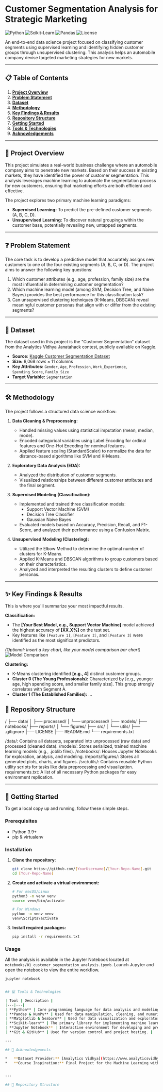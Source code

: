 # Customer Segmentation Analysis for Strategic Marketing

![Python](https://img.shields.io/badge/Python-3.9%2B-blue.svg?style=for-the-badge&logo=python)
![Scikit-Learn](https://img.shields.io/badge/scikit--learn-1.2.2-orange?style=for-the-badge&logo=scikit-learn)
![Pandas](https://img.shields.io/badge/Pandas-2.0.3-150458?style=for-the-badge&logo=pandas)
![License](https://img.shields.io/badge/License-MIT-green.svg?style=for-the-badge)

An end-to-end data science project focused on classifying customer segments using supervised learning and identifying hidden customer groups through unsupervised clustering. This analysis helps an automobile company devise targeted marketing strategies for new markets.

---

## 📋 Table of Contents
1.  [**Project Overview**](#-project-overview)
2.  [**Problem Statement**](#-problem-statement)
3.  [**Dataset**](#-dataset)
4.  [**Methodology**](#-methodology)
5.  [**Key Findings & Results**](#-key-findings--results)
6.  [**Repository Structure**](#-repository-structure)
7.  [**Getting Started**](#-getting-started)
8.  [**Tools & Technologies**](#-tools--technologies)
9.  [**Acknowledgements**](#-acknowledgements)

---

## 🎯 Project Overview

This project simulates a real-world business challenge where an automobile company aims to penetrate new markets. Based on their success in existing markets, they have identified the power of customer segmentation. This analysis leverages machine learning to automate the segmentation process for new customers, ensuring that marketing efforts are both efficient and effective.

The project explores two primary machine learning paradigms:
*   **Supervised Learning:** To predict the pre-defined customer segments (A, B, C, D).
*   **Unsupervised Learning:** To discover natural groupings within the customer base, potentially revealing new, untapped segments.

---

## ❓ Problem Statement

The core task is to develop a predictive model that accurately assigns new customers to one of the four existing segments (A, B, C, or D). The project aims to answer the following key questions:
1.  Which customer attributes (e.g., age, profession, family size) are the most influential in determining customer segmentation?
2.  Which machine learning model (among SVM, Decision Tree, and Naive Bayes) provides the best performance for this classification task?
3.  Can unsupervised clustering techniques (K-Means, DBSCAN) reveal meaningful customer personas that align with or differ from the existing segments?

---

## 💾 Dataset

The dataset used in this project is the "Customer Segmentation" dataset from the Analytics Vidhya Janatahack contest, publicly available on Kaggle.

*   **Source:** [Kaggle Customer Segmentation Dataset](https://www.kaggle.com/datasets/vetrirah/customer)
*   **Size:** 8,068 rows × 11 columns
*   **Key Attributes:** `Gender`, `Age`, `Profession`, `Work_Experience`, `Spending_Score`, `Family_Size`
*   **Target Variable:** `Segmentation`

---

## 🛠️ Methodology

The project follows a structured data science workflow:

1.  **Data Cleaning & Preprocessing:**
    *   Handled missing values using statistical imputation (mean, median, mode).
    *   Encoded categorical variables using Label Encoding for ordinal features and One-Hot Encoding for nominal features.
    *   Applied feature scaling (StandardScaler) to normalize the data for distance-based algorithms like SVM and K-Means.

2.  **Exploratory Data Analysis (EDA):**
    *   Analyzed the distribution of customer segments.
    *   Visualized relationships between different customer attributes and the final segment.

3.  **Supervised Modeling (Classification):**
    *   Implemented and trained three classification models:
        *   Support Vector Machine (SVM)
        *   Decision Tree Classifier
        *   Gaussian Naive Bayes
    *   Evaluated models based on Accuracy, Precision, Recall, and F1-Score, and analyzed their performance using a Confusion Matrix.

4.  **Unsupervised Modeling (Clustering):**
    *   Utilized the Elbow Method to determine the optimal number of clusters for K-Means.
    *   Applied K-Means and DBSCAN algorithms to group customers based on their characteristics.
    *   Analyzed and interpreted the resulting clusters to define customer personas.

---

## ✨ Key Findings & Results

This is where you'll summarize your most impactful results.

**Classification:**
*   The **[Your Best Model, e.g., Support Vector Machine]** model achieved the highest accuracy of **[XX.X%]** on the test set.
*   Key features like `[Feature 1]`, `[Feature 2]`, and `[Feature 3]` were identified as the most significant predictors.

*(Optional: Insert a key chart, like your model comparison bar chart)*
![Model Comparison](reports/figures/model_accuracy_comparison.png)

**Clustering:**
*   K-Means clustering identified **[e.g., 4]** distinct customer groups.
*   **Cluster 0 (The Young Professionals):** Characterized by [e.g., younger age, high spending score, and smaller family size]. This group strongly correlates with Segment A.
*   **Cluster 1 (The Established Families):** ...

## 📁 Repository Structure

/
├── data/
│   ├── processed/
│   └── unprocessed/
├── models/
├── notebooks/
├── reports/
│   └── figures/
├── src/
│   └── utils/
├── .gitignore
├── LICENSE
├── README.md
└── requirements.txt

/data/: Contains all datasets, separated into unprocessed (raw data) and processed (cleaned data).
/models/: Stores serialized, trained machine learning models (e.g., .joblib files).
/notebooks/: Houses Jupyter Notebooks for exploration, analysis, and modeling.
/reports/figures/: Stores all generated plots, charts, and figures.
/src/utils/: Contains reusable Python utility scripts for tasks like data preprocessing and visualization.
requirements.txt: A list of all necessary Python packages for easy environment replication.

---

## 🚀 Getting Started

To get a local copy up and running, follow these simple steps.

### Prerequisites

*   Python 3.9+
*   pip & virtualenv

### Installation

1.  **Clone the repository:**
    ```sh
    git clone https://github.com/[YourUsername]/[Your-Repo-Name].git
    cd [Your-Repo-Name]
    ```

2.  **Create and activate a virtual environment:**
    ```sh
    # For macOS/Linux
    python3 -m venv venv
    source venv/bin/activate

    # For Windows
    python -m venv venv
    venv\Scripts\activate
    ```

3.  **Install required packages:**
    ```sh
    pip install -r requirements.txt
    ```

### Usage
All the analysis is available in the Jupyter Notebook located at `notebooks/01_customer_segmentation_analysis.ipynb`. Launch Jupyter and open the notebook to view the entire workflow.

```sh
jupyter notebook


## 💻 Tools & Technologies

| Tool | Description |
|---|---|
| **Python** | Core programming language for data analysis and modeling. |
| **Pandas & NumPy** | Used for data manipulation, cleaning, and numerical operations. |
| **Matplotlib & Seaborn** | Used for data visualization and exploratory data analysis. |
| **Scikit-learn** | The primary library for implementing machine learning models. |
| **Jupyter Notebook** | Interactive environment for developing and presenting the analysis. |
| **Git & GitHub** | Used for version control and project hosting. |

---

## 🙏 Acknowledgements

*   **Dataset Provider:** [Analytics Vidhya](https://www.analyticsvidhya.com/)
*   **Course Inspiration:** Final Project for the Machine Learning with Scikit-Learn class by [Bisa AI]([https://bisa.ai/](https://bisa.ai/my_course/detail/1/145263#my-desk)).


---

## 📁 Repository Structure

